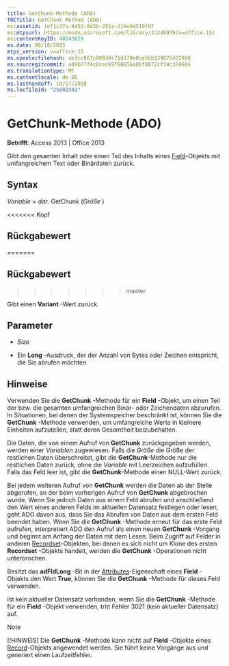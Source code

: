 ```yaml
---
title: GetChunk-Methode (ADO)
TOCTitle: GetChunk Method (ADO)
ms:assetid: 1ef1c37a-8453-8d3b-251a-d16e0d519fd7
ms:mtpsurl: https://msdn.microsoft.com/library/JJ248979(v=office.15)
ms:contentKeyID: 48543629
ms.date: 09/18/2015
mtps_version: v=office.15
ms.openlocfilehash: ae3cc867c00930c71d379e8ce5bb139075d229d8
ms.sourcegitcommit: a49b77f4c8cec69f90656a86f0872cf34c35968e
ms.translationtype: MT
ms.contentlocale: de-DE
ms.lasthandoff: 10/17/2018
ms.locfileid: "25602503"
---
```

# <a name="getchunk-method-ado"></a>GetChunk-Methode (ADO)


**Betrifft**: Access 2013 | Office 2013


Gibt den gesamten Inhalt oder einen Teil des Inhalts eines [Field](field-object-ado.md)-Objekts mit umfangreichem Text oder Binärdaten zurück.

## <a name="syntax"></a>Syntax

*Variable* = *dar*. GetChunk (*Größe* )

<<<<<<< Kopf
## <a name="return-value"></a>Rückgabewert
=======
## <a name="return-value"></a>Rückgabewert
>>>>>>> master

Gibt einen **Variant** -Wert zurück.

## <a name="parameters"></a>Parameter

  - *Size*

  - Ein **Long** -Ausdruck, der der Anzahl von Bytes oder Zeichen entspricht, die Sie abrufen möchten.

## <a name="remarks"></a>Hinweise

Verwenden Sie die **GetChunk** -Methode für ein **Field** -Objekt, um einen Teil der bzw. die gesamten umfangreichen Binär- oder Zeichendaten abzurufen. In Situationen, bei denen der Systemspeicher beschränkt ist, können Sie die **GetChunk** -Methode verwenden, um umfangreiche Werte in kleinere Einheiten aufzuteilen, statt deren Gesamtheit beizubehalten.

Die Daten, die von einem Aufruf von **GetChunk** zurückgegeben werden, werden einer *Variablen* zugewiesen. Falls die *Größe* die Größe der restlichen Daten überschreitet, gibt die **GetChunk**-Methode nur die restlichen Daten zurück, ohne die *Variable* mit Leerzeichen aufzufüllen. Falls das Feld leer ist, gibt die **GetChunk**-Methode einen NULL-Wert zurück.

Bei jedem weiteren Aufruf von **GetChunk** werden die Daten ab der Stelle abgerufen, an der beim vorherigen Aufruf von **GetChunk** abgebrochen wurde. Wenn Sie jedoch Daten aus einem Feld abrufen und anschließend den Wert eines anderen Felds im aktuellen Datensatz festlegen oder lesen, geht ADO davon aus, dass Sie das Abrufen von Daten aus dem ersten Feld beendet haben. Wenn Sie die **GetChunk** -Methode erneut für das erste Feld aufrufen, interpretiert ADO den Aufruf als einen neuen **GetChunk** -Vorgang und beginnt am Anfang der Daten mit dem Lesen. Beim Zugriff auf Felder in anderen [Recordset](recordset-object-ado.md)-Objekten, bei denen es sich nicht um Klone des ersten **Recordset** -Objekts handelt, werden die **GetChunk** -Operationen nicht unterbrochen.

Besitzt das **adFldLong** -Bit in der [Attributes](attributes-property-ado.md)-Eigenschaft eines **Field** -Objekts den Wert **True**, können Sie die **GetChunk** -Methode für dieses Feld verwenden.

Ist kein aktueller Datensatz vorhanden, wenn Sie die **GetChunk** -Methode für ein **Field** -Objekt verwenden, tritt Fehler 3021 (kein aktueller Datensatz) auf.


> [!NOTE]
> <P>[!HINWEIS] Die <STRONG>GetChunk</STRONG> -Methode kann nicht auf <STRONG>Field</STRONG> -Objekte eines <A href="record-object-ado.md">Record</A>-Objekts angewendet werden. Sie führt keine Vorgänge aus und generiert einen Laufzeitfehler.</P>



